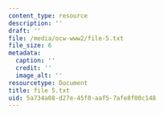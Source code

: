 ```yaml
---
content_type: resource
description: ''
draft: ''
file: /media/ocw-www2/file-5.txt
file_size: 6
metadata:
  caption: ''
  credit: ''
  image_alt: ''
resourcetype: Document
title: file 5.txt
uid: 5a734a08-d27e-45f0-aaf5-7afe8f00c148
---
```

